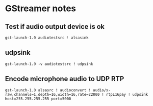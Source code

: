 # GStreamer notes

## Test if audio output device is ok

    gst-launch-1.0 audiotestsrc ! alsasink

## udpsink

    gst-launch-1.0 -v audiotestsrc ! udpsink

## Encode microphone audio to UDP RTP

    gst-launch-1.0 alsasrc ! audioconvert ! audio/x-raw,channels=1,depth=16,width=16,rate=22000 ! rtpL16pay ! udpsink host=255.255.255.255 port=5000
